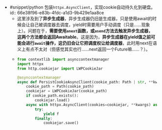 - #snippet/python 包装`httpx.AsyncClient`，实现cookie自动持久化到硬盘。
  id:: 66e38f96-e83b-4fdc-a1d3-9b429e1aa8ce
	- 这里涉及到了**异步生成器**，异步生成器仍旧是生成器，只是使用await的时候会让自己被调度器去调度，yield时需要用户手动调度（只是……现象上）。问题在于，**需要使用`anext`函数，或`asend`方法去触发异步生成器，这两个方法都会返回Awaitable**。这是因为，**异步生成器在yield值之前可能会进行`await`操作，这仍旧会让它把调度权让给调度器**，此时用next在语义上有点不太对（但感觉其实也行……next返回一个Future嘛……？）。
	- ```python
	  from contextlib import asynccontextmanager
	  import httpx
	  from http.cookiejar import LWPCookieJar
	  
	  @asynccontextmanager
	  async def PersistCookieAsyncClient(cookie_path: Path | str, **kwargs):
	      cookie_path = Path(cookie_path)
	      cookiejar = LWPCookieJar(cookie_path)
	      if cookie_path.exists():
	          cookiejar.load()
	      async with httpx.AsyncClient(cookies=cookiejar, **kwargs) as f:
	          try:
	              yield f
	          finally:
	              cookiejar.save()
	  ```